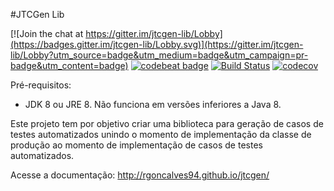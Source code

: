 #JTCGen Lib

[![Join the chat at https://gitter.im/jtcgen-lib/Lobby](https://badges.gitter.im/jtcgen-lib/Lobby.svg)](https://gitter.im/jtcgen-lib/Lobby?utm_source=badge&utm_medium=badge&utm_campaign=pr-badge&utm_content=badge)
[![codebeat badge](https://codebeat.co/badges/0f95f14f-9731-4e3e-8b5b-52d6b396a3fc)](https://codebeat.co/projects/github-com-rgoncalves94-jtcgen)  [![Build Status](https://travis-ci.org/rgoncalves94/jtcgen.svg?branch=master)](https://travis-ci.org/rgoncalves94/jtcgen)  [![codecov](https://codecov.io/gh/rgoncalves94/jtcgen/branch/master/graph/badge.svg)](https://codecov.io/gh/rgoncalves94/jtcgen)

Pré-requisitos:
 - JDK 8 ou JRE 8. Não funciona em versões inferiores a Java 8.
  
Este projeto tem por objetivo criar uma biblioteca para geração de casos de testes automatizados unindo o momento de implementação da classe de produção ao momento de implementação de casos de testes automatizados.

Acesse a documentação: http://rgoncalves94.github.io/jtcgen/